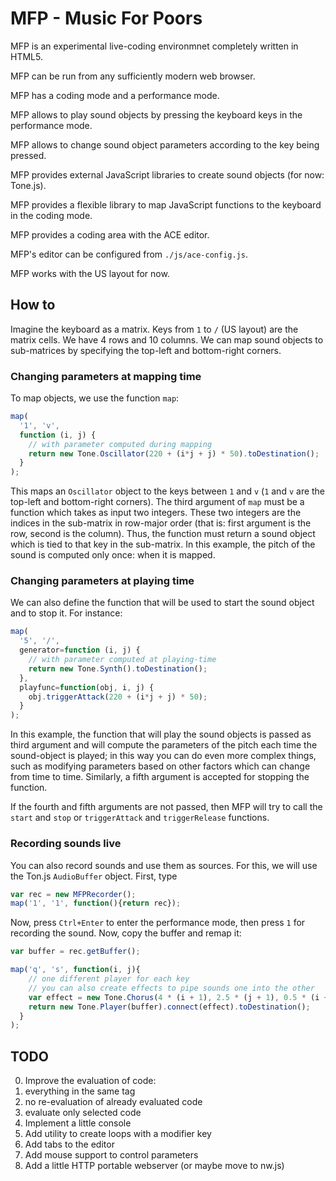 # MFP - Music For Poors

MFP is an experimental live-coding environmnet completely written in HTML5.

MFP can be run from any sufficiently modern web browser.

MFP has a coding mode and a performance mode.

MFP allows to play sound objects by pressing the keyboard keys in the performance mode.

MFP allows to change sound object parameters according to the key being pressed.

MFP provides external JavaScript libraries to create sound objects (for now: Tone.js).

MFP provides a flexible library to map JavaScript functions to the keyboard in the coding mode.

MFP provides a coding area with the ACE editor.

MFP's editor can be configured from `./js/ace-config.js`.

MFP works with the US layout for now.

## How to

Imagine the keyboard as a matrix. Keys from `1` to `/` (US layout) are the matrix cells. We have 4 rows and 10 columns. We can map sound objects to sub-matrices by specifying the top-left and bottom-right corners.

### Changing parameters at mapping time

To map objects, we use the function `map`:

```js
map(
  '1', 'v',
  function (i, j) {
    // with parameter computed during mapping
    return new Tone.Oscillator(220 + (i*j + j) * 50).toDestination();
  }
);

```

This maps an `Oscillator` object to the keys between `1` and `v` (`1` and `v` are the top-left and bottom-right corners). The third argument of `map` must be a function which takes as input two integers. These two integers are the indices in the sub-matrix in row-major order (that is: first argument is the row, second is the column). Thus, the function must return a sound object which is tied to that key in the sub-matrix. In this example, the pitch of the sound is computed only once: when it is mapped.

### Changing parameters at playing time

We can also define the function that will be used to start the sound object and to stop it. For instance:
```js
map(
  '5', '/',
  generator=function (i, j) {
    // with parameter computed at playing-time
    return new Tone.Synth().toDestination();
  },
  playfunc=function(obj, i, j) {
    obj.triggerAttack(220 + (i*j + j) * 50);
  }
);

```
In this example, the function that will play the sound objects is passed as third argument and will compute the parameters of the pitch each time the sound-object is played; in this way you can do even more complex things, such as modifying parameters based on other factors which can change from time to time. Similarly, a fifth argument is accepted for stopping the function.

If the fourth and fifth arguments are not passed, then MFP will try to call the `start` and `stop` or `triggerAttack` and `triggerRelease` functions.

### Recording sounds live

You can also record sounds and use them as sources. For this, we will use the Ton.js `AudioBuffer` object. First, type

```js
var rec = new MFPRecorder();
map('1', '1', function(){return rec});
```
Now, press `Ctrl+Enter` to enter the performance mode, then press `1` for recording the sound. Now, copy the buffer and remap it:

```js
var buffer = rec.getBuffer();

map('q', 's', function(i, j){ 
    // one different player for each key
    // you can also create effects to pipe sounds one into the other
    var effect = new Tone.Chorus(4 * (i + 1), 2.5 * (j + 1), 0.5 * (i + 1) / 2);
    return new Tone.Player(buffer).connect(effect).toDestination();
  }
);

```

## TODO

0. Improve the evaluation of code:
  1. everything in the same tag
  2. no re-evaluation of already evaluated code
  3. evaluate only selected code
1. Implement a little console
2. Add utility to create loops with a modifier key
3. Add tabs to the editor
4. Add mouse support to control parameters
5. Add a little HTTP portable webserver (or maybe move to nw.js)
